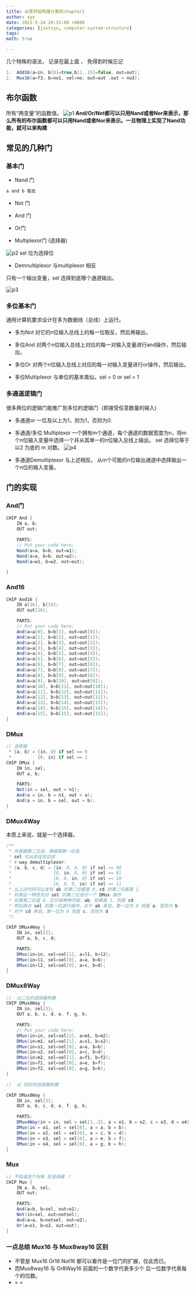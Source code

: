 ```yaml
---
title: 从零开始构建计算机chapter1
author: xyx
date: 2021-5-24 20:33:00 +0800
categories: [justxyx, computer-system-structure]
tags: 
math: true

---
```


几个特殊的语法， 记录在最上面 ， 免得到时候忘记
~~~java
1.  Add16(a=in, b[0]=true,b[1..15]=false, out=out);
2.  Mux16(a=f3, b=no1, sel=no, out=out ,out = no3);
~~~
## 布尔函数

所有“两变量”的函数值。
![p1](/assets/img/2021.5.24/p1.png)
**And/Or/Not都可以只用Nand或者Nor来表示，那么所有的布尔函数都可以只用Nand或者Nor来表示。一旦物理上实现了Nand功能，就可以来构建**

## 常见的几种门

### 基本门

* Nand 门

~~~java
a and b 取反
~~~

* Not 门

* And 门

* Or门

* Multiplexor门 (选择器)

![p2](/assets/img/2021.5.24/p2.png)
sel 位为选择位

* Demnultiplexor 与multiplexor 相反

只有一个输出变量，sel 选择到底哪个通道输出。

![p3](/assets/img/2021.5.24/p3.png)

### 多位基本门

通用计算机要求设计在多为数据线（总线）上运行。

* 多为Not
    对它的n位输入总线上的每一位取反，然后再输出。

* 多位And
  对两个n位输入总线上对应的每一对输入变量进行and操作，然后输出。

* 多位Or
  对两个n位输入总线上对应的每一对输入变量进行or操作，然后输出。

* 多位Multiplexor
  与单位的基本类似。sel = 0 or sel = 1

### 多通道逻辑门

很多两位的逻辑门能推广到多位的逻辑门（即接受任意数量的输入)

* 多通道or
  一位及以上为1，则为1，否则为0.

* 多通道/多位 Multiplexor 
  一个拥有m个通道，每个通道的数据宽度为n，将m个n位输入变量中选择一个并从其单一的n位输入总线上输出。
  sel 选择位等于 以2 为底的 m 对数。
  ![p4](/assets/img/2021.5.24/p4.png)

* 多通道Demultiplexor
  与上述相反。 从m个可能的n位输出通道中选择输出一个n位的输入变量。

## 门的实现

### And门

~~~java
CHIP And {
    IN a, b;
    OUT out;

    PARTS:
    // Put your code here:
    Nand(a=a, b=b, out=w1);
    Nand(a=a, b=b, out=w2);
    Nand(a=w1, b=w2, out=out);

}
~~~

### And16

~~~java
CHIP And16 {
    IN a[16], b[16];
    OUT out[16];

    PARTS:
    // Put your code here:
    And(a=a[0], b=b[1], out=out[0]);
    And(a=a[1], b=b[2], out=out[1]);
    And(a=a[2], b=b[3], out=out[2]);
    And(a=a[3], b=b[4], out=out[3]);
    And(a=a[4], b=b[5], out=out[4]);
    And(a=a[5], b=b[6], out=out[5]);
    And(a=a[6], b=b[7], out=out[6]);
    And(a=a[7], b=b[8], out=out[7]);
    And(a=a[8], b=b[9], out=out[8]);
    And(a=a[9], b=b[10], out=out[9]);
    And(a=a[10], b=b[11], out=out[10]);
    And(a=a[11], b=b[12], out=out[11]);
    And(a=a[12], b=b[13], out=out[12]);
    And(a=a[13], b=b[14], out=out[13]);
    And(a=a[14], b=b[15], out=out[14]);
    And(a=a[15], b=b[15], out=out[15]);
}
~~~

### DMux

~~~java
// 选择器
 * {a, b} = {in, 0} if sel == 0
 *          {0, in} if sel == 1
CHIP DMux {
    IN in, sel;
    OUT a, b;

    PARTS:
    Not(in = sel, out = n1);
    And(a = in, b = n1, out = a);
    And(a = in, b = sel, out = b);
}
~~~

### DMux4Way

本质上来说，就是一个选择器。

~~~java
/**
 * 先根据第二位选，再根据第一位选
 * sel 位从右往左边读
 * 4-way demultiplexor:
 * {a, b, c, d} = {in, 0, 0, 0} if sel == 00
 *                {0, in, 0, 0} if sel == 01
 *                {0, 0, in, 0} if sel == 10
 *                {0, 0, 0, in} if sel == 11
 * 从上述代码可以发现 ab 的第二位都是 0，cd 的第二位都是 1
 * 利用这一特性先对 sel 的第二位进行一个 DMux 操作
 * 如果第二位是 0，它只有两种可能：ab，如果是 1，则是 cd
 * 然后再对 sel 的第一位进行操作，对于 ab 来说，第一位为 0 则是 a，否则为 b
 * 对于 cd 来说，第一位为 0 则是 c，否则为 d
 */

CHIP DMux4Way {
    IN in, sel[2];
    OUT a, b, c, d;

    PARTS:
    DMux(in=in, sel=sel[1], a=l1, b=l2);
    DMux(in=l1, sel=sel[0], a=a, b=b);
    DMux(in=l2, sel=sel[0], a=c, b=d);
}
~~~

### DMux8Way

~~~java
//  以二位的选择器构建
CHIP DMux8Way {
    IN in, sel[3];
    OUT a, b, c, d, e, f, g, h;

    PARTS:
    // Put your code here:
    DMux(in=in, sel=sel[2], a=m1, b=m2);
    DMux(in=m1, sel=sel[1], a=s1, b=s2);
    DMux(in=s1, sel=sel[0], a=a, b=b);
    DMux(in=s2, sel=sel[0], a=c, b=d);
    DMux(in=m2, sel=sel[1], a=f1, b=f2);
    DMux(in=f1, sel=sel[0], a=e, b=f);
    DMux(in=f2, sel=sel[0], a=g, b=h);
}

//  以 四位的选择器构建

CHIP DMux8Way {
    IN in, sel[3];
    OUT a, b, c, d, e, f, g, h;

    PARTS:
    DMux4Way(in = in, sel = sel[1..2], a = o1, b = o2, c = o3, d = o4);
    DMux(in = o1, sel = sel[0], a = a, b = b);
    DMux(in = o2, sel = sel[0], a = c, b = d);
    DMux(in = o3, sel = sel[0], a = e, b = f);
    DMux(in = o4, sel = sel[0], a = g, b = h);
}

~~~



### Mux
~~~java
// 不知道这个叫啥 反选择器 ？
CHIP Mux {
    IN a, b, sel;
    OUT out;

    PARTS:
    And(a=b, b=sel, out=o1);
    Not(in=sel, out=notsel);
    And(a=a, b=notsel, out=o2);
    Or(a=o1, b=o2, out=out);
}
~~~


### 一点总结 Mux16 与 Mux8way16 区别
* 不管是 Mux16 Or16 Not16 都可以看作是一位门的扩展，仅此而已。
* 而Mux8way16 与 Or8Way16   前面的一个数字代表多少个  后一位数字代表每个的位数。
*  = =